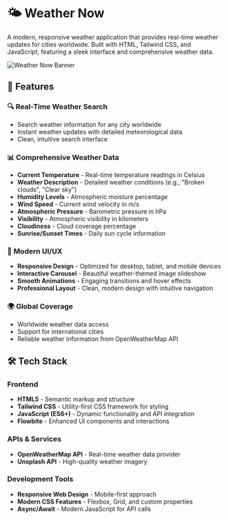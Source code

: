 # 🌤️ Weather Now

A modern, responsive weather application that provides real-time weather updates for cities worldwide. Built with HTML, Tailwind CSS, and JavaScript, featuring a sleek interface and comprehensive weather data.

![Weather Now Banner](https://images.unsplash.com/photo-1489515217757-5fd1be406fef?w=1920&auto=format&fit=crop&q=100)

## 🌟 Features

### 🔍 **Real-Time Weather Search**
- Search weather information for any city worldwide
- Instant weather updates with detailed meteorological data
- Clean, intuitive search interface

### 📊 **Comprehensive Weather Data**
- **Current Temperature** - Real-time temperature readings in Celsius
- **Weather Description** - Detailed weather conditions (e.g., "Broken clouds", "Clear sky")
- **Humidity Levels** - Atmospheric moisture percentage
- **Wind Speed** - Current wind velocity in m/s
- **Atmospheric Pressure** - Barometric pressure in hPa
- **Visibility** - Atmospheric visibility in kilometers
- **Cloudiness** - Cloud coverage percentage
- **Sunrise/Sunset Times** - Daily sun cycle information

### 🎨 **Modern UI/UX**
- **Responsive Design** - Optimized for desktop, tablet, and mobile devices
- **Interactive Carousel** - Beautiful weather-themed image slideshow
- **Smooth Animations** - Engaging transitions and hover effects
- **Professional Layout** - Clean, modern design with intuitive navigation

### 🌍 **Global Coverage**
- Worldwide weather data access
- Support for international cities
- Reliable weather information from OpenWeatherMap API

## 🛠️ Tech Stack

### **Frontend**
- **HTML5** - Semantic markup and structure
- **Tailwind CSS** - Utility-first CSS framework for styling
- **JavaScript (ES6+)** - Dynamic functionality and API integration
- **Flowbite** - Enhanced UI components and interactions

### **APIs & Services**
- **OpenWeatherMap API** - Real-time weather data provider
- **Unsplash API** - High-quality weather imagery

### **Development Tools**
- **Responsive Web Design** - Mobile-first approach
- **Modern CSS Features** - Flexbox, Grid, and custom properties
- **Async/Await** - Modern JavaScript for API calls

